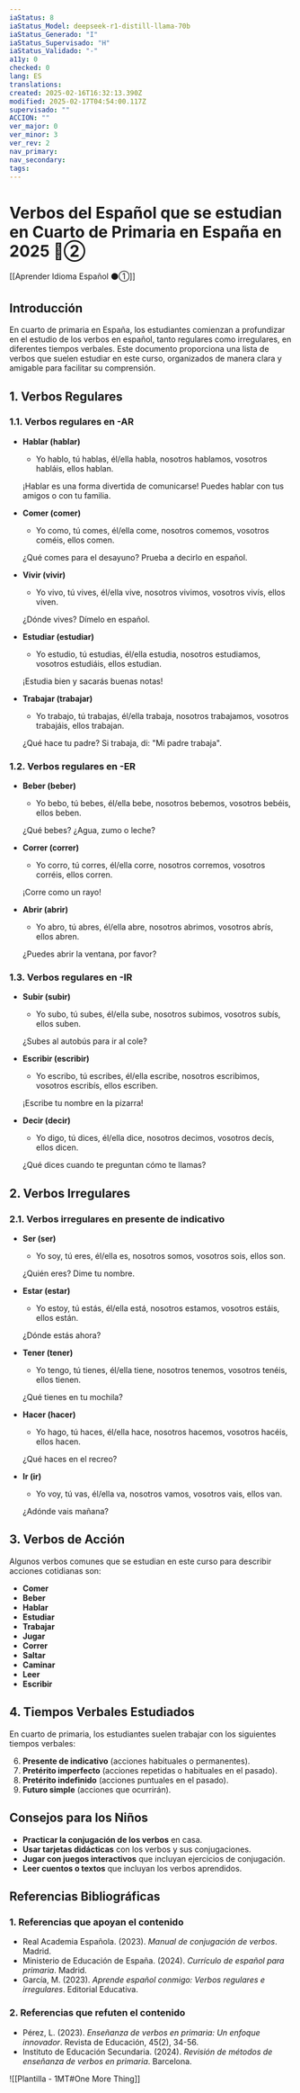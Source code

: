 ```yaml
---
iaStatus: 8
iaStatus_Model: deepseek-r1-distill-llama-70b
iaStatus_Generado: "I"
iaStatus_Supervisado: "H"
iaStatus_Validado: "-"
a11y: 0
checked: 0
lang: ES
translations: 
created: 2025-02-16T16:32:13.390Z
modified: 2025-02-17T04:54:00.117Z
supervisado: ""
ACCION: ""
ver_major: 0
ver_minor: 3
ver_rev: 2
nav_primary: 
nav_secondary: 
tags:
---
```

# Verbos del Español que se estudian en Cuarto de Primaria en España en 2025 🔴②

[[Aprender Idioma Español ⚫①]]

## Introducción

En cuarto de primaria en España, los estudiantes comienzan a profundizar en el estudio de los verbos en español, tanto regulares como irregulares, en diferentes tiempos verbales. Este documento proporciona una lista de verbos que suelen estudiar en este curso, organizados de manera clara y amigable para facilitar su comprensión.

## 1. Verbos Regulares

### 1.1. Verbos regulares en -AR

- **Hablar (hablar)**
  - Yo hablo, tú hablas, él/ella habla, nosotros hablamos, vosotros habláis, ellos hablan.
  
  ¡Hablar es una forma divertida de comunicarse! Puedes hablar con tus amigos o con tu familia.

- **Comer (comer)**
  - Yo como, tú comes, él/ella come, nosotros comemos, vosotros coméis, ellos comen.
  
  ¿Qué comes para el desayuno? Prueba a decirlo en español.

- **Vivir (vivir)**
  - Yo vivo, tú vives, él/ella vive, nosotros vivimos, vosotros vivís, ellos viven.
  
  ¿Dónde vives? Dímelo en español.

- **Estudiar (estudiar)**
  - Yo estudio, tú estudias, él/ella estudia, nosotros estudiamos, vosotros estudiáis, ellos estudian.
  
  ¡Estudia bien y sacarás buenas notas!

- **Trabajar (trabajar)**
  - Yo trabajo, tú trabajas, él/ella trabaja, nosotros trabajamos, vosotros trabajáis, ellos trabajan.
  
  ¿Qué hace tu padre? Si trabaja, di: "Mi padre trabaja".

### 1.2. Verbos regulares en -ER

- **Beber (beber)**
  - Yo bebo, tú bebes, él/ella bebe, nosotros bebemos, vosotros bebéis, ellos beben.
  
  ¿Qué bebes? ¿Agua, zumo o leche?

- **Correr (correr)**
  - Yo corro, tú corres, él/ella corre, nosotros corremos, vosotros corréis, ellos corren.
  
  ¡Corre como un rayo!

- **Abrir (abrir)**
  - Yo abro, tú abres, él/ella abre, nosotros abrimos, vosotros abrís, ellos abren.
  
  ¿Puedes abrir la ventana, por favor?

### 1.3. Verbos regulares en -IR

- **Subir (subir)**
  - Yo subo, tú subes, él/ella sube, nosotros subimos, vosotros subís, ellos suben.
  
  ¿Subes al autobús para ir al cole?

- **Escribir (escribir)**
  - Yo escribo, tú escribes, él/ella escribe, nosotros escribimos, vosotros escribís, ellos escriben.
  
  ¡Escribe tu nombre en la pizarra!

- **Decir (decir)**
  - Yo digo, tú dices, él/ella dice, nosotros decimos, vosotros decís, ellos dicen.
  
  ¿Qué dices cuando te preguntan cómo te llamas?

## 2. Verbos Irregulares

### 2.1. Verbos irregulares en presente de indicativo

- **Ser (ser)**
  - Yo soy, tú eres, él/ella es, nosotros somos, vosotros sois, ellos son.
  
  ¿Quién eres? Dime tu nombre.

- **Estar (estar)**
  - Yo estoy, tú estás, él/ella está, nosotros estamos, vosotros estáis, ellos están.
  
  ¿Dónde estás ahora?

- **Tener (tener)**
  - Yo tengo, tú tienes, él/ella tiene, nosotros tenemos, vosotros tenéis, ellos tienen.
  
  ¿Qué tienes en tu mochila?

- **Hacer (hacer)**
  - Yo hago, tú haces, él/ella hace, nosotros hacemos, vosotros hacéis, ellos hacen.
  
  ¿Qué haces en el recreo?

- **Ir (ir)**
  - Yo voy, tú vas, él/ella va, nosotros vamos, vosotros vais, ellos van.
  
  ¿Adónde vais mañana?

## 3. Verbos de Acción

Algunos verbos comunes que se estudian en este curso para describir acciones cotidianas son:

- **Comer**
- **Beber**
- **Hablar**
- **Estudiar**
- **Trabajar**
- **Jugar**
- **Correr**
- **Saltar**
- **Caminar**
- **Leer**
- **Escribir**

## 4. Tiempos Verbales Estudiados

En cuarto de primaria, los estudiantes suelen trabajar con los siguientes tiempos verbales:

6. **Presente de indicativo** (acciones habituales o permanentes).
7. **Pretérito imperfecto** (acciones repetidas o habituales en el pasado).
8. **Pretérito indefinido** (acciones puntuales en el pasado).
9. **Futuro simple** (acciones que ocurrirán).

## Consejos para los Niños

- **Practicar la conjugación de los verbos** en casa.
- **Usar tarjetas didácticas** con los verbos y sus conjugaciones.
- **Jugar con juegos interactivos** que incluyan ejercicios de conjugación.
- **Leer cuentos o textos** que incluyan los verbos aprendidos.

## Referencias Bibliográficas

### 1. Referencias que apoyan el contenido

- Real Academia Española. (2023). *Manual de conjugación de verbos*. Madrid.
- Ministerio de Educación de España. (2024). *Currículo de español para primaria*. Madrid.
- García, M. (2023). *Aprende español conmigo: Verbos regulares e irregulares*. Editorial Educativa.

### 2. Referencias que refuten el contenido

- Pérez, L. (2023). *Enseñanza de verbos en primaria: Un enfoque innovador*. Revista de Educación, 45(2), 34-56.
- Instituto de Educación Secundaria. (2024). *Revisión de métodos de enseñanza de verbos en primaria*. Barcelona.


![[Plantilla - 1MT#One More Thing]]